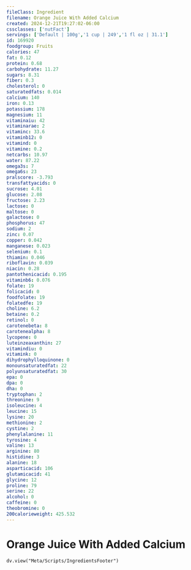 ```yaml
---
fileClass: Ingredient
filename: Orange Juice With Added Calcium
created: 2024-12-21T19:27:02-06:00
cssclasses: ['nutFact']
servings: ['Default | 100g','1 cup | 249','1 fl oz | 31.1']
id: 169920
foodgroup: Fruits
calories: 47
fat: 0.12
protein: 0.68
carbohydrate: 11.27
sugars: 8.31
fiber: 0.3
cholesterol: 0
saturatedfats: 0.014
calcium: 140
iron: 0.13
potassium: 178
magnesium: 11
vitaminaiu: 42
vitaminarae: 2
vitaminc: 33.6
vitaminb12: 0
vitamind: 0
vitamine: 0.2
netcarbs: 10.97
water: 87.22
omega3s: 7
omega6s: 23
pralscore: -3.793
transfattyacids: 0
sucrose: 4.01
glucose: 2.08
fructose: 2.23
lactose: 0
maltose: 0
galactose: 0
phosphorus: 47
sodium: 2
zinc: 0.07
copper: 0.042
manganese: 0.023
selenium: 0.1
thiamin: 0.046
riboflavin: 0.039
niacin: 0.28
pantothenicacid: 0.195
vitaminb6: 0.076
folate: 19
folicacid: 0
foodfolate: 19
folatedfe: 19
choline: 6.2
betaine: 0.2
retinol: 0
carotenebeta: 8
carotenealpha: 8
lycopene: 0
luteinzeaxanthin: 27
vitamindiu: 0
vitamink: 0
dihydrophylloquinone: 0
monounsaturatedfat: 22
polyunsaturatedfat: 30
epa: 0
dpa: 0
dha: 0
tryptophan: 2
threonine: 9
isoleucine: 4
leucine: 15
lysine: 20
methionine: 2
cystine: 2
phenylalanine: 11
tyrosine: 4
valine: 13
arginine: 80
histidine: 3
alanine: 18
asparticacid: 106
glutamicacid: 41
glycine: 12
proline: 79
serine: 22
alcohol: 0
caffeine: 0
theobromine: 0
200calorieweight: 425.532
---
```


# Orange Juice With Added Calcium

```dataviewjs
dv.view("Meta/Scripts/IngredientsFooter")
```